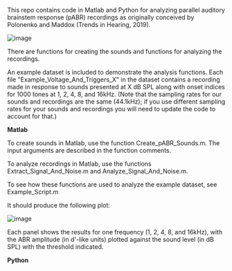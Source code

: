 This repo contains code in Matlab and Python for analyzing parallel auditory brainstem response (pABR) recordings as originally conceived by Polonenko and Maddox (Trends in Hearing, 2019).

![image](https://github.com/user-attachments/assets/4b51b013-f097-4e94-b059-b30d23cd21c0)

There are functions for creating the sounds and functions for analyzing the recordings. 

An example dataset is included to demonstrate the analysis functions. Each file "Example_Voltage_And_Triggers_X" in the dataset contains a recording made in response to sounds presented at X dB SPL along with onset indices for 1000 tones at 1, 2, 4, 8, and 16kHz. (Note that the sampling rates for our sounds and recordings are the same (44.1kHz); if you use different sampling rates for your sounds and recordings you will need to update the code to account for that.)

**Matlab**

To create sounds in Matlab, use the function Create_pABR_Sounds.m. The input arguments are described in the function comments.

To analyze recordings in Matlab, use the functions Extract_Signal_And_Noise.m and Analyze_Signal_And_Noise.m.

To see how these functions are used to analyze the example dataset, see Example_Script.m

It should produce the following plot:

![image](https://github.com/user-attachments/assets/b1e93107-36be-4975-b941-a2ca507652bd)

Each panel shows the results for one frequency (1, 2, 4, 8, and 16kHz), with the ABR amplitude (in d'-like units) plotted against the sound level (in dB SPL) with the threshold indicated.

**Python**
